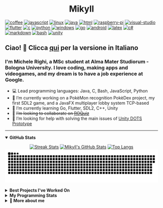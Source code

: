 <p align="center">
  <h1 align="center">Mikyll</h1>
</p>

[![coffee][coffee-shield]][coffee-url]
[![javascript][javascript-shield]][javascript-url]
[![linux][linux-shield]][linux-url]
[![java][java-shield]][java-url]
[![html][html-shield]][html-url]
[![raspberry-pi][raspberry-shield]][raspberry-url]
[![visual-studio][vs-shield]][vs-url]
[![flutter][flutter-shield]][flutter-url]
[![c][c-shield]][c-url]
[![python][python-shield]][python-url]
[![windows][windows-shield]][windows-url]
[![go][go-shield]][go-url]
[![android][android-shield]][android-url]
[![latex][latex-shield]][latex-url]
[![c#][c#-shield]][c#-url]
[![markdown][md-shield]][md-url]
[![bash][bash-shield]][bash-url]
[![unity][unity-shield]][unity-url]


## Ciao! 👋 Clicca [qui](https://github.com/mikyll/mikyll/blob/main/README.it.md) per la versione in Italiano

### I'm Michele Righi, a MSc student at Alma Mater Studiorum - Bologna University. I love coding, making apps and videogames, and my dream is to have a job experience at Google.
- 💻 Lead programming languages: Java, C, Bash, JavaScript, Python
- 🔭 I’m currently working on a PokèMon recognition PokèDex project, my first SDL2 game, and a JavaFX multiplayer lobby system TCP-based
- 🌱 I’m currently learning Go, Flutter, SDL2, C++, Unity
- 👯 ~~I’m looking to collaborate on [ROQuiz](https://github.com/mikyll/ROQuiz)~~
- 🤔 I’m looking for help with solving the main issues of [Unity DOTS Prototype](https://github.com/mikyll/UnityDOTS-Thesis/tree/main/DOTS%20Prototype)

-------

<details open="">
  <summary><b>GitHub Stats</b></summary>
  <p align="center">
    <a href="https://github.com/mikyll/mikyll"><img alt="Streak Stats" src="https://github-readme-streak-stats.herokuapp.com/?user=mikyll&theme=light"/></a>
    <a href="https://github.com/mikyll/mikyll"><img alt="Mikyll's GitHub Stats" src="https://github-readme-stats.vercel.app/api?username=mikyll&show_icons=true" width=55%/></a>
    <a href="https://github.com/mikyll/mikyll"><img alt="Top Langs" src="https://github-readme-stats.vercel.app/api/top-langs/?username=mikyll&layout=compact&langs_count=8" width=40%/></a>
    <a href="https://github.com/mikyll/mikyll"><img alt="Snake animation" src="https://github.com/mikyll/mikyll/blob/output/github-contribution-grid-snake.svg"/></a>
  </p>
</details>

<details>
  <summary><b>Best Projects I've Worked On</b></summary>
  
  <h3><a href="https://github.com/TryKatChup/Poke-Pi-Dex">Poké-Pi-Dex</a></h3>
  <a href="https://github.com/TryKatChup">TryKatChup</a> and I recreated a Pokédex clone, which recognizes pictures of Pokémon from the first generation, using a Convolutional Neural Network. It's built on Raspberry Pi4 with LCD display, PiCamera, speaker and some other components attached. The case is made of recycled cardboard. 🌱<br/>
  <p align="center">
    <a href="https://github.com/TryKatChup/Poke-Pi-Dex"><img alt="Poké-Pi-Dex" src="https://github.com/mikyll/mikyll/blob/main/gfx/Pok%C3%A9-Pi-Dex.png" width=50%/></a>
    <br/>
    Watch the <a href="https://www.youtube.com/watch?v=IkbLYq1PmRs">demo</a> on YouTube!
  </p>
</details>

<details>
  <summary><b>My Programming Stats</b></summary>
  
  <!--START_SECTION:waka-->
![Code Time](http://img.shields.io/badge/Code%20Time-42%20hrs%2033%20mins-blue)

![Lines of code](https://img.shields.io/badge/From%20Hello%20World%20I%27ve%20Written-44%20Thousand%20lines%20of%20code-blue)

**I'm a Night 🦉** 

```text
🌞 Morning    72 commits     ██░░░░░░░░░░░░░░░░░░░░░░░   8.66% 
🌆 Daytime    248 commits    ███████░░░░░░░░░░░░░░░░░░   29.84% 
🌃 Evening    268 commits    ████████░░░░░░░░░░░░░░░░░   32.25% 
🌙 Night      243 commits    ███████░░░░░░░░░░░░░░░░░░   29.24%

```


📊 **This Week I Spent My Time On** 

```text
💬 Programming Languages: 
Dart                     23 hrs 59 mins      ██████████████░░░░░░░░░░░   56.72% 
Go                       9 hrs 30 mins       █████░░░░░░░░░░░░░░░░░░░░   22.46% 
C                        7 hrs 22 mins       ████░░░░░░░░░░░░░░░░░░░░░   17.46% 
YAML                     37 mins             ░░░░░░░░░░░░░░░░░░░░░░░░░   1.49% 
Python                   10 mins             ░░░░░░░░░░░░░░░░░░░░░░░░░   0.43%

```


 Last Updated on 01/01/2022
<!--END_SECTION:waka-->
  
</details>

<details>
  <summary><b>🧐 More about me</b></summary>
  
  ### 🔎 Interests
  - 👾 Game development (SDL2, Unity)
  - ❓ Problem solving
  - 🕹️ Old consoles (GameBoy Advance)
  - 🌱 Nature & 🐈 animals, mostly cats and dogs

  ### 👀 Hobbies
  - ![Dance](https://user-images.githubusercontent.com/56556806/127065104-59b588ad-aacb-46b0-9bd2-a85e55bd0490.gif)Self-taught shuffle dancer ![grub_dance](https://user-images.githubusercontent.com/56556806/127064887-e11b3ff8-dc00-4f0d-91ee-4a9daf0078c0.gif)
  - 🎮 Videogames, mostly MOBA and FPS. Top 3 games: League of Legends 5000+ hours, Call of Duty 1000+ hours, Genshin Impact 300+ hours
  - 💥 Animes, top 3: Attack on Titans, Parasyte, Charlotte
  - 🏐 I love playing volleyball. I also played football for many years but didn't like it too much
  - 🏋🏻‍♂️ I like working out and 🏃🏻 running (mostly in the rain 🌧)
  <!-- - ♟ Board & card games
  - 🧩 Brain teasers-->

  ### 👍 Something I like
  - ![Poké_Ball_summary_IV](https://user-images.githubusercontent.com/56556806/127063471-6f67dcff-2d34-4d13-bd3a-b4489c0cbb5f.png)
  I love PokèMon ![Blaziken Mini](https://user-images.githubusercontent.com/56556806/127063107-e85065bf-5f1f-4f36-af42-c9c4f3dbd51c.gif)
  ![Groudon Mini](https://user-images.githubusercontent.com/56556806/127063167-70b6f2fd-da9e-48a6-bc67-8e45a8d85ec3.gif)
  ![Rayquaza Mini](https://user-images.githubusercontent.com/56556806/127063187-8cdd2174-c32b-4c84-a561-7d8887e64120.gif)
  ![Kyogre Mini](https://user-images.githubusercontent.com/56556806/127063177-f9582683-db38-4be3-8f0d-eacd1ae2ecd3.gif)
  ![Dialga Mini](https://user-images.githubusercontent.com/56556806/127063158-759ba7e3-593b-4d79-b65e-f650fb0c26c1.gif)
  ![Torterra Mini](https://user-images.githubusercontent.com/56556806/127063199-95b6a4f9-a2ae-4732-9b22-afdb2de66dda.gif)
  - 🎥 Cinema: Excelsior!
  - 🎵 Music: mostly Rock, Pop punk, Metal, Techno, House, DnB. My favourite bands are *Linkin Park*, Sum41 and OneRepublic. Trap is not music. 🥶
  - 🐸 Memes and shitposting
  - ✈ Travelling
  - 🍟 Favourite foods: ❣ cannelloni & 🍣 sushi

  ### ⚡ Fun facts
  - 🌲 I'm allergic to like 20 species of plants and trees
  - 🌙 I can focus much better during night time
  - 🤔 I've got a tattoo of something I really like, guess it! <!-- Hint: italic -->
  - 🏀 I can spin a ball on every finger of my left hand

  ### 🎉 Events I attended
  - 🎫 Concerts:
    - I-Days, Monza 2017 - Linkin Park, Blink-182, Sum41, Nothing But Thieves, Sick Tamburo
    - Rocks Festival, Monza 2018 - Thirty Seconds to Mars, Mike Shinoda
    - Cocoricò, Riccione 2018 - Hardwell
    - Geox Theater, Padova 2019 - Mike Shinoda
    - Fabrique, Milan 2019 - Skillet, Devour the Day
    - Alcatraz, Milan 2020 - Five Finger Death Punch, Megadeth, Bad Wolves
  - Small Country Division, VolleyBall Europeans, 📍 Cyprus: played as libero for San Marino
  - One week at Atlas Language School, 📍 Dublin

  ![Meooow](https://user-images.githubusercontent.com/56556806/127066377-355926fa-644e-4d29-bcc0-7dfd8e0d9686.gif)
  ![Helluva Boss: Moxxie](https://user-images.githubusercontent.com/56556806/127073105-b5c7f4f3-b6ba-4566-873c-dd56bc3f6e98.gif)
  ![Ganyu](https://user-images.githubusercontent.com/56556806/127134266-78b8cd2d-856b-4cb8-b873-dbb0885ea61a.gif)
  ![LoL: Viktor](https://user-images.githubusercontent.com/56556806/127073328-3ba60fb8-c277-4bd5-8b5f-f79ef2de5c81.gif)

</details>

<!-- OS -->
[linux-shield]: https://img.shields.io/badge/Linux-FCC624?style=for-the-badge&logo=linux&logoColor=black
[linux-url]: https://www.linux.org/
[debian-shield]: https://img.shields.io/badge/Debian-A81D33?style=for-the-badge&logo=debian&logoColor=white
[debian-url]: https://www.debian.org/
[android-shield]: https://img.shields.io/badge/Android-3DDC84?style=for-the-badge&logo=android&logoColor=white
[android-url]: https://www.android.com/
[windows-shield]: https://img.shields.io/badge/Windows-0078D6?style=for-the-badge&logo=windows&logoColor=white
[windows-url]: https://www.youtube.com/watch?v=zjedLeVGcfE&t=11s
<!-- programming languages -->
[java-shield]: https://img.shields.io/badge/Java-ED8B00?style=for-the-badge&logo=java&logoColor=white
[java-url]: https://www.java.com
[c-shield]: https://img.shields.io/badge/C-00599C?style=for-the-badge&logo=c&logoColor=white
[c-url]: http://www.open-std.org/jtc1/sc22/wg14/
[bash-shield]: https://img.shields.io/badge/Bash_Script-303030?style=for-the-badge&logo=gnu-bash&logoColor=white
[bash-url]: https://www.gnu.org/software/bash/
[javascript-shield]: https://img.shields.io/badge/JavaScript-FFDD00?style=for-the-badge&logo=javascript&logoColor=black
[javascript-url]: https://www.javascript.com/
[python-shield]: https://img.shields.io/badge/python-3670A0?style=for-the-badge&logo=python&logoColor=ffdd54
[python-url]: https://www.python.org/
[go-shield]: https://img.shields.io/badge/go-%2300ADD8.svg?style=for-the-badge&logo=go&logoColor=white
[go-url]: https://go.dev/
[c#-shield]: https://img.shields.io/badge/c%23-%23239120.svg?style=for-the-badge&logo=c-sharp&logoColor=white
[c#-url]: https://docs.microsoft.com/en-us/dotnet/csharp/
[ada-shield]:
[ada-url]: 
<!-- markdown languages -->
[html-shield]: https://img.shields.io/badge/HTML5-E34F26?style=for-the-badge&logo=html5&logoColor=white
[html-url]: https://www.html.it/
[latex-shield]: https://img.shields.io/badge/LaTeX-47A141?style=for-the-badge&logo=LaTeX&logoColor=white
[latex-url]: https://www.latex-project.org/
[css-shield]: https://img.shields.io/badge/CSS3-1572B6?style=for-the-badge&logo=css3&logoColor=white
[css-url]: https://www.w3schools.com/css/
[md-shield]: https://img.shields.io/badge/markdown-575757.svg?style=for-the-badge&logo=markdown&logoColor=white
[md-url]: https://www.markdownguide.org/
<!-- Engine & IDE -->
[unity-shield]: https://img.shields.io/badge/Unity-000000?style=for-the-badge&logo=unity&logoColor=white
[unity-url]: https://unity.com/
[vs-shield]: https://img.shields.io/badge/Visual_Studio-5C2D91?style=for-the-badge&logo=visual%20studio&logoColor=white
[vs-url]: https://visualstudio.microsoft.com/
[sublime-shield]: https://img.shields.io/badge/sublime_text-%23575757.svg?&style=for-the-badge&logo=sublime-text&logoColor=important
[sublime-url]: https://www.sublimetext.com/
<!-- Frameworks & Libraries -->
[flutter-shield]: https://img.shields.io/badge/Flutter-%2302569B.svg?style=for-the-badge&logo=Flutter&logoColor=white
[flutter-url]: https://flutter.dev/
<!-- Others -->
[raspberry-shield]: https://img.shields.io/badge/-RaspberryPi-C51A4A?style=for-the-badge&logo=Raspberry-Pi
[raspberry-url]: https://www.raspberrypi.org/

[coffee-shield]: https://img.shields.io/badge/Buy_Me_A_Coffee-F7DF1E?style=for-the-badge&logo=buy-me-a-coffee&logoColor=black
[coffee-url]: https://www.buymeacoffee.com/mikyll
<!-- https://paypal.me/mikyll98 -->
<!-- more badges: https://badgen.net/ and https://github.com/Ileriayo/markdown-badges#office -->
